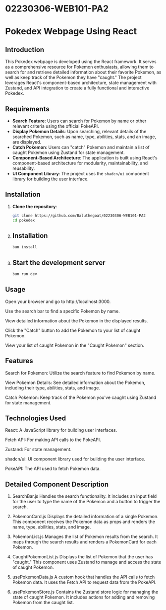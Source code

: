 ﻿# 02230306-WEB101-PA2

# Pokedex Webpage Using React

## Introduction
This Pokedex webpage is developed using the React framework. It serves as a comprehensive resource for Pokemon enthusiasts, allowing them to search for and retrieve detailed information about their favorite Pokemon, as well as keep track of the Pokemon they have "caught." The project leverages React's component-based architecture, state management with Zustand, and API integration to create a fully functional and interactive Pokedex.

## Requirements
- **Search Feature**: Users can search for Pokemon by name or other relevant criteria using the official PokeAPI.
- **Display Pokemon Details**: Upon searching, relevant details of the searched Pokemon, such as name, type, abilities, stats, and an image, are displayed.
- **Catch Pokemon**: Users can "catch" Pokemon and maintain a list of caught Pokemon using Zustand for state management.
- **Component-Based Architecture**: The application is built using React's component-based architecture for modularity, maintainability, and reusability.
- **UI Component Library**: The project uses the `shadcn/ui` component library for building the user interface.

## Installation
1. **Clone the repository**:
   ```bash
   git clone https://github.com/Baluthegoat/02230306-WEB101-PA2
   cd pokedex

2. ## Installation 
   ```bash
   bun install
3. ## Start the development server
   ```bash
   bun run dev

## Usage
Open your browser and go to http://localhost:3000.

Use the search bar to find a specific Pokemon by name.

View detailed information about the Pokemon in the displayed results.

Click the "Catch" button to add the Pokemon to your list of caught Pokemon.

View your list of caught Pokemon in the "Caught Pokemon" section.

## Features
Search for Pokemon: Utilize the search feature to find Pokemon by name.

View Pokemon Details: See detailed information about the Pokemon, including their type, abilities, stats, and image.

Catch Pokemon: Keep track of the Pokemon you've caught using Zustand for state management.

## Technologies Used
React: A JavaScript library for building user interfaces.

Fetch API: For making API calls to the PokeAPI.

Zustand: For state management.

shadcn/ui: UI component library used for building the user interface.

PokeAPI: The API used to fetch Pokemon data.

## Detailed Component Description

1. SearchBar.js
Handles the search functionality. It includes an input field for the user to type the name of the Pokemon and a button to trigger the search.

2. PokemonCard.js
Displays the detailed information of a single Pokemon. This component receives the Pokemon data as props and renders the name, type, abilities, stats, and image.

3. PokemonList.js
Manages the list of Pokemon results from the search. It maps through the search results and renders a PokemonCard for each Pokemon.

4. CaughtPokemonList.js
Displays the list of Pokemon that the user has "caught." This component uses Zustand to manage and access the state of caught Pokemon.

5. usePokemonData.js
A custom hook that handles the API calls to fetch Pokemon data. It uses the Fetch API to request data from the PokeAPI.

6. usePokemonStore.js
Contains the Zustand store logic for managing the state of caught Pokemon. It includes actions for adding and removing Pokemon from the caught list.
